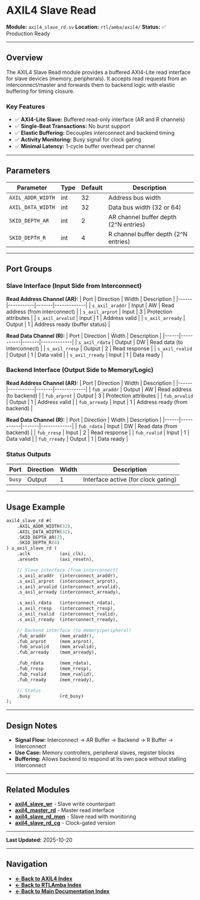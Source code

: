 # AXIL4 Slave Read

**Module:** `axil4_slave_rd.sv`
**Location:** `rtl/amba/axil4/`
**Status:** ✅ Production Ready

---

## Overview

The AXIL4 Slave Read module provides a buffered AXI4-Lite read interface for slave devices (memory, peripherals). It accepts read requests from an interconnect/master and forwards them to backend logic with elastic buffering for timing closure.

### Key Features

- ✅ **AXI4-Lite Slave:** Buffered read-only interface (AR and R channels)
- ✅ **Single-Beat Transactions:** No burst support
- ✅ **Elastic Buffering:** Decouples interconnect and backend timing
- ✅ **Activity Monitoring:** Busy signal for clock gating
- ✅ **Minimal Latency:** 1-cycle buffer overhead per channel

---

## Parameters

| Parameter | Type | Default | Description |
|-----------|------|---------|-------------|
| `AXIL_ADDR_WIDTH` | int | 32 | Address bus width |
| `AXIL_DATA_WIDTH` | int | 32 | Data bus width (32 or 64) |
| `SKID_DEPTH_AR` | int | 2 | AR channel buffer depth (2^N entries) |
| `SKID_DEPTH_R` | int | 4 | R channel buffer depth (2^N entries) |

---

## Port Groups

### Slave Interface (Input Side from Interconnect)

**Read Address Channel (AR):**
| Port | Direction | Width | Description |
|------|-----------|-------|-------------|
| `s_axil_araddr` | Input | AW | Read address (from interconnect) |
| `s_axil_arprot` | Input | 3 | Protection attributes |
| `s_axil_arvalid` | Input | 1 | Address valid |
| `s_axil_arready` | Output | 1 | Address ready (buffer status) |

**Read Data Channel (R):**
| Port | Direction | Width | Description |
|------|-----------|-------|-------------|
| `s_axil_rdata` | Output | DW | Read data (to interconnect) |
| `s_axil_rresp` | Output | 2 | Read response |
| `s_axil_rvalid` | Output | 1 | Data valid |
| `s_axil_rready` | Input | 1 | Data ready |

### Backend Interface (Output Side to Memory/Logic)

**Read Address Channel (AR):**
| Port | Direction | Width | Description |
|------|-----------|-------|-------------|
| `fub_araddr` | Output | AW | Read address (to backend) |
| `fub_arprot` | Output | 3 | Protection attributes |
| `fub_arvalid` | Output | 1 | Address valid |
| `fub_arready` | Input | 1 | Address ready (from backend) |

**Read Data Channel (R):**
| Port | Direction | Width | Description |
|------|-----------|-------|-------------|
| `fub_rdata` | Input | DW | Read data (from backend) |
| `fub_rresp` | Input | 2 | Read response |
| `fub_rvalid` | Input | 1 | Data valid |
| `fub_rready` | Output | 1 | Data ready |

### Status Outputs

| Port | Direction | Width | Description |
|------|-----------|-------|-------------|
| `busy` | Output | 1 | Interface active (for clock gating) |

---

## Usage Example

```systemverilog
axil4_slave_rd #(
    .AXIL_ADDR_WIDTH(32),
    .AXIL_DATA_WIDTH(32),
    .SKID_DEPTH_AR(2),
    .SKID_DEPTH_R(4)
) u_axil_slave_rd (
    .aclk           (axi_clk),
    .aresetn        (axi_resetn),

    // Slave interface (from interconnect)
    .s_axil_araddr  (interconnect_araddr),
    .s_axil_arprot  (interconnect_arprot),
    .s_axil_arvalid (interconnect_arvalid),
    .s_axil_arready (interconnect_arready),

    .s_axil_rdata   (interconnect_rdata),
    .s_axil_rresp   (interconnect_rresp),
    .s_axil_rvalid  (interconnect_rvalid),
    .s_axil_rready  (interconnect_rready),

    // Backend interface (to memory/peripheral)
    .fub_araddr     (mem_araddr),
    .fub_arprot     (mem_arprot),
    .fub_arvalid    (mem_arvalid),
    .fub_arready    (mem_arready),

    .fub_rdata      (mem_rdata),
    .fub_rresp      (mem_rresp),
    .fub_rvalid     (mem_rvalid),
    .fub_rready     (mem_rready),

    // Status
    .busy           (rd_busy)
);
```

---

## Design Notes

- **Signal Flow:** Interconnect → AR Buffer → Backend → R Buffer → Interconnect
- **Use Case:** Memory controllers, peripheral slaves, register blocks
- **Buffering:** Allows backend to respond at its own pace without stalling interconnect

---

## Related Modules

- **[axil4_slave_wr](axil4_slave_wr.md)** - Slave write counterpart
- **[axil4_master_rd](axil4_master_rd.md)** - Master read interface
- **[axil4_slave_rd_mon](axil4_slave_rd_mon.md)** - Slave read with monitoring
- **[axil4_slave_rd_cg](axil4_clock_gating_guide.md)** - Clock-gated version

---

**Last Updated:** 2025-10-20

---

## Navigation

- **[← Back to AXIL4 Index](README.md)**
- **[← Back to RTLAmba Index](../README.md)**
- **[← Back to Main Documentation Index](../../index.md)**
